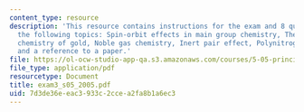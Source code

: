 ```yaml
---
content_type: resource
description: 'This resource contains instructions for the exam and 8 questions on
  the following topics: Spin-orbit effects in main group chemistry, The remarkable
  chemistry of gold, Noble gas chemistry, Inert pair effect, Polynitrogen compounds,
  and a reference to a paper.'
file: https://ol-ocw-studio-app-qa.s3.amazonaws.com/courses/5-05-principles-of-inorganic-chemistry-iii-spring-2005/7d3de36eeac3933c2ccea2fa8b1a6ec3_exam3_s05_2005.pdf
file_type: application/pdf
resourcetype: Document
title: exam3_s05_2005.pdf
uid: 7d3de36e-eac3-933c-2cce-a2fa8b1a6ec3
---
```

